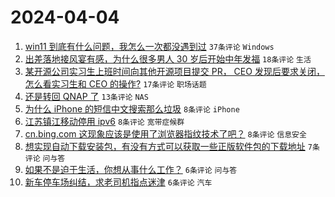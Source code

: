 # 2024-04-04

1. [win11 到底有什么问题，我怎么一次都没遇到过](https://www.v2ex.com/t/1029637) `37条评论` `Windows`
1. [出差落地接风宴有感，为什么很多男人 30 岁后开始中年发福](https://www.v2ex.com/t/1029640) `18条评论` `生活`
1. [某开源公司实习生上班时间向其他开源项目提交 PR， CEO 发现后要求关闭，怎么看实习生和 CEO 的操作?](https://www.v2ex.com/t/1029659) `17条评论` `职场话题`
1. [还是转回 QNAP 了](https://www.v2ex.com/t/1029654) `13条评论` `NAS`
1. [为什么 iPhone 的短信中文搜索那么垃圾](https://www.v2ex.com/t/1029657) `8条评论` `iPhone`
1. [江苏镇江移动停用 ipv6](https://www.v2ex.com/t/1029647) `8条评论` `宽带症候群`
1. [cn.bing.com 这现象应该是使用了浏览器指纹技术了吧？](https://www.v2ex.com/t/1029639) `8条评论` `信息安全`
1. [想实现自动下载安装包，有没有方式可以获取一些正版软件包的下载地址](https://www.v2ex.com/t/1029638) `7条评论` `问与答`
1. [如果不是迫于生活，你想从事什么工作？](https://www.v2ex.com/t/1029673) `6条评论` `问与答`
1. [新车停车场纠结，求老司机指点迷津](https://www.v2ex.com/t/1029667) `6条评论` `汽车`

